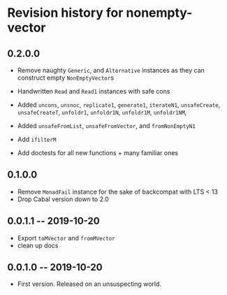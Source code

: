 # Revision history for nonempty-vector

## 0.2.0.0

* Remove naughty `Generic`, and `Alternative` instances as they can construct empty `NonEmptyVector`s

* Handwritten `Read` and `Read1` instances with safe cons

* Added `uncons`, `unsnoc`, `replicate1`, `generate1`, `iterateN1`, `unsafeCreate`, `unsafeCreateT`, `unfoldr1`, `unfoldr1N`, `unfoldr1M`, `unfoldr1NM`,

* Added `unsafeFromList`, `unsafeFromVector`, and `fromNonEmptyN1`

* Add `ifilterM`

* Add doctests for all new functions + many familiar ones

## 0.1.0.0

* Remove `MonadFail` instance for the sake of backcompat with LTS < 13
* Drop Cabal version down to 2.0

## 0.0.1.1 -- 2019-10-20

* Export `toMVector` and `fromMVector`
* clean up docs

## 0.0.1.0 -- 2019-10-20

* First version. Released on an unsuspecting world.
